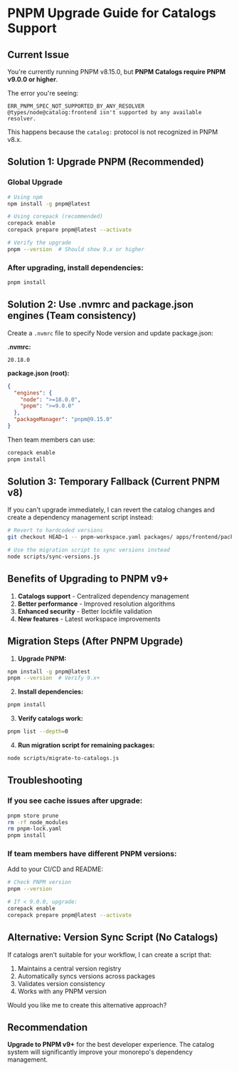 # PNPM Upgrade Guide for Catalogs Support

## Current Issue

You're currently running PNPM v8.15.0, but **PNPM Catalogs require PNPM v9.0.0 or higher**.

The error you're seeing:
```
ERR_PNPM_SPEC_NOT_SUPPORTED_BY_ANY_RESOLVER @types/node@catalog:frontend isn't supported by any available resolver.
```

This happens because the `catalog:` protocol is not recognized in PNPM v8.x.

## Solution 1: Upgrade PNPM (Recommended)

### Global Upgrade
```bash
# Using npm
npm install -g pnpm@latest

# Using corepack (recommended)
corepack enable
corepack prepare pnpm@latest --activate

# Verify the upgrade
pnpm --version  # Should show 9.x or higher
```

### After upgrading, install dependencies:
```bash
pnpm install
```

## Solution 2: Use .nvmrc and package.json engines (Team consistency)

Create a `.nvmrc` file to specify Node version and update package.json:

**.nvmrc:**
```
20.18.0
```

**package.json (root):**
```json
{
  "engines": {
    "node": ">=18.0.0",
    "pnpm": ">=9.0.0"
  },
  "packageManager": "pnpm@9.15.0"
}
```

Then team members can use:
```bash
corepack enable
pnpm install
```

## Solution 3: Temporary Fallback (Current PNPM v8)

If you can't upgrade immediately, I can revert the catalog changes and create a dependency management script instead:

```bash
# Revert to hardcoded versions
git checkout HEAD~1 -- pnpm-workspace.yaml packages/ apps/frontend/package.json backend/services/orchestration-pipeline/package.json

# Use the migration script to sync versions instead
node scripts/sync-versions.js
```

## Benefits of Upgrading to PNPM v9+

1. **Catalogs support** - Centralized dependency management
2. **Better performance** - Improved resolution algorithms
3. **Enhanced security** - Better lockfile validation
4. **New features** - Latest workspace improvements

## Migration Steps (After PNPM Upgrade)

1. **Upgrade PNPM:**
```bash
npm install -g pnpm@latest
pnpm --version  # Verify 9.x+
```

2. **Install dependencies:**
```bash
pnpm install
```

3. **Verify catalogs work:**
```bash
pnpm list --depth=0
```

4. **Run migration script for remaining packages:**
```bash
node scripts/migrate-to-catalogs.js
```

## Troubleshooting

### If you see cache issues after upgrade:
```bash
pnpm store prune
rm -rf node_modules
rm pnpm-lock.yaml
pnpm install
```

### If team members have different PNPM versions:
Add to your CI/CD and README:
```bash
# Check PNPM version
pnpm --version

# If < 9.0.0, upgrade:
corepack enable
corepack prepare pnpm@latest --activate
```

## Alternative: Version Sync Script (No Catalogs)

If catalogs aren't suitable for your workflow, I can create a script that:
1. Maintains a central version registry
2. Automatically syncs versions across packages
3. Validates version consistency
4. Works with any PNPM version

Would you like me to create this alternative approach?

## Recommendation

**Upgrade to PNPM v9+** for the best developer experience. The catalog system will significantly improve your monorepo's dependency management. 